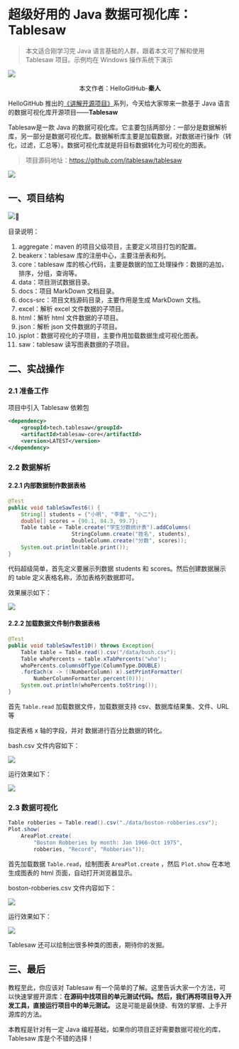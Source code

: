 # 超级好用的 Java 数据可视化库：Tablesaw

> 本文适合刚学习完 Java 语言基础的人群，跟着本文可了解和使用 Tablesaw 项目。示例均在 Windows 操作系统下演示

![](./images/cover.png)

<p align="center">本文作者：HelloGitHub-<strong>秦人</strong></p>

HelloGitHub 推出的[《讲解开源项目》](https://github.com/HelloGitHub-Team/Article)系列，今天给大家带来一款基于 Java 语言的数据可视化库开源项目——**Tablesaw** 

Tablesaw是一款 Java 的数据可视化库。它主要包括两部分：一部分是数据解析库，另一部分是数据可视化库。数据解析库主要是加载数据，对数据进行操作（转化，过滤，汇总等）。数据可视化库就是将目标数据转化为可视化的图表。

> 项目源码地址：https://github.com/jtablesaw/tablesaw

![](./images/1.png)

## 一、项目结构

![](./images/2.png)

目录说明：

1. aggregate：maven 的项目父级项目，主要定义项目打包的配置。
2. beakerx：tablesaw 库的注册中心，主要注册表和列。
3. core：tablesaw 库的核心代码，主要是数据的加工处理操作：数据的追加，排序，分组，查询等。
4. data：项目测试数据目录。
5. docs：项目 MarkDown 文档目录。
6. docs-src：项目文档源码目录，主要作用是生成 MarkDown 文档。
7. excel：解析 excel 文件数据的子项目。
8. html：解析 html 文件数据的子项目。
9. json：解析 json 文件数据的子项目。
10. jsplot：数据可视化的子项目，主要作用加载数据生成可视化图表。
11. saw：tablesaw 读写图表数据的子项目。

## 二、实战操作

### 2.1 准备工作

项目中引入 Tablesaw 依赖包

```xml
<dependency>
    <groupId>tech.tablesaw</groupId>
    <artifactId>tablesaw-core</artifactId>
    <version>LATEST</version>
</dependency>
```

### 2.2 数据解析

#### 2.2.1 内部数据制作数据表格

```java
@Test
public void tableSawTest6() {
	String[] students = {"小明", "李雷", "小二"};
	double[] scores = {90.1, 84.3, 99.7};
	Table table = Table.create("学生分数统计表").addColumns(
					StringColumn.create("姓名", students),
					DoubleColumn.create("分数", scores));
	System.out.println(table.print());
}
```

代码超级简单，首先定义要展示列数据 students 和 scores。然后创建数据展示的 table 定义表格名称，添加表格列数据即可。

效果展示如下：

![](./images/3.png)

#### 2.2.2 加载数据文件制作数据表格

```java
@Test
public void tableSawTest10() throws Exception{
	Table table = Table.read().csv("/data/bush.csv");
	Table whoPercents = table.xTabPercents("who");
	whoPercents.columnsOfType(ColumnType.DOUBLE)
	.forEach(x -> ((NumberColumn) x).setPrintFormatter(
		NumberColumnFormatter.percent(0)));
	System.out.println(whoPercents.toString());
}
```

首先 `Table.read` 加载数据文件，加载数据支持 csv、数据库结果集、文件、URL 等

指定表格 x 轴的字段，并对 数据进行百分比数据的转化。

bash.csv 文件内容如下：

![](./images/4.png)  

运行效果如下：

![](./images/5.png)

### 2.3 数据可视化

```java
Table robberies = Table.read().csv("./data/boston-robberies.csv");
Plot.show(
	AreaPlot.create(
		"Boston Robberies by month: Jan 1966-Oct 1975", 
		robberies, "Record", "Robberies"));
```

首先加载数据 `Table.read`，绘制图表 `AreaPlot.create` ，然后 `Plot.show` 在本地生成图表的 html 页面，自动打开浏览器显示。

boston-robberies.csv 文件内容如下：

![](./images/6.png)

运行效果如下：

![](./images/7.png)

Tablesaw 还可以绘制出很多种类的图表，期待你的发掘。

## 三、最后

教程至此，你应该对 Tablesaw 有一个简单的了解。这里告诉大家一个方法，可以快速掌握开源库：**在源码中找项目的单元测试代码。然后，我们再将项目导入开发工具，直接运行项目中的单元测试。** 这是可能是最快捷、有效的掌握、上手开源库的方法。

本教程是针对有一定 Java 编程基础，如果你的项目正好需要数据可视化的库，Tablesaw 库是个不错的选择！
